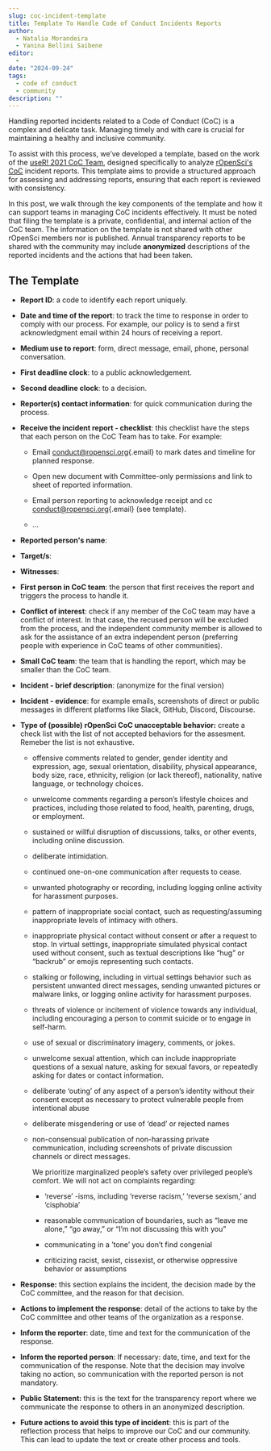 ```yaml
---
slug: coc-incident-template
title: Template To Handle Code of Conduct Incidents Reports
author:
  - Natalia Morandeira
  - Yanina Bellini Saibene
editor:
  - 
date: "2024-09-24"
tags:
  - code of conduct
  - community
description: ""
---
```


Handling reported incidents related to a Code of Conduct (CoC) is a complex and delicate task. Managing timely and with care is crucial for maintaining a healthy and inclusive community.

To assist with this process, we’ve developed a template, based on the work of the [useR! 2021 CoC Team](https://rconf.gitlab.io/userknowledgebase/main/code-of-conduct-response-team-documents.html), designed specifically to analyze [rOpenSci's CoC](https://ropensci.org/code-of-conduct/) incident reports. This template aims to provide a structured approach for assessing and addressing reports, ensuring that each report is reviewed with consistency.

In this post, we walk through the key components of the template and how it can support teams in managing CoC incidents effectively.
It must be noted that filing the template is a private, confidential, and internal action of the CoC team. The information on the template is not shared with other rOpenSci members nor is published. Annual transparency reports to be shared with the community may include **anonymized** descriptions of the reported incidents and the actions that had been taken.

## The Template

-   **Report ID**: a code to identify each report uniquely.

-   **Date and time of the report**: to track the time to response in order to comply with our process. For example, our policy is to send a first acknowledgment email within 24 hours of receiving a report.

-   **Medium use to report**: form, direct message, email, phone, personal conversation.

-   **First deadline clock**: to a public acknowledgement.

-   **Second deadline clock**: to a decision.

-   **Reporter(s) contact information**: for quick communication during the process.

-   **Receive the incident report - checklist**: this checklist have the steps that each person on the CoC Team has to take. For example:

    -   Email [conduct\@ropensci.org](mailto:conduct@ropensci.org){.email} to mark dates and timeline for planned response.

    -   Open new document with Committee-only permissions and link to sheet of reported information.

    -   Email person reporting to acknowledge receipt and cc [conduct\@ropensci.org](mailto:conduct@ropensci.org){.email} (see template).

    -   ...

-   **Reported person's name**:

-   **Target/s**:

-   **Witnesses**:

-   **First person in CoC team**: the person that first receives the report and triggers the process to handle it.

- **Conflict of interest**: check if any member of the CoC team may have a conflict of interest. In that case, the recused person will be excluded from the process, and the independent community member is allowed to ask for the assistance of an extra independent person (preferring people with experience in CoC teams of other communities).
-   **Small CoC team**: the team that is handling the report, which may be smaller than the CoC team.

-   **Incident - brief description**: (anonymize for the final version)

-   **Incident - evidence**: for example emails, screenshots of direct or public messages in different platforms like Slack, GitHub, Discord, Discourse.

-   **Type of (possible) rOpenSci CoC unacceptable behavior:** create a check list with the list of not accepted behaviors for the assesment. Remeber the list is not exhaustive.

    -   offensive comments related to gender, gender identity and expression, age, sexual orientation, disability, physical appearance, body size, race, ethnicity, religion (or lack thereof), nationality, native language, or technology choices.

    -   unwelcome comments regarding a person’s lifestyle choices and practices, including those related to food, health, parenting, drugs, or employment.

    -   sustained or willful disruption of discussions, talks, or other events, including online discussion.

    -   deliberate intimidation.

    -   continued one-on-one communication after requests to cease.

    -   unwanted photography or recording, including logging online activity for harassment purposes.

    -   pattern of inappropriate social contact, such as requesting/assuming inappropriate levels of intimacy with others.

    -   inappropriate physical contact without consent or after a request to stop. In virtual settings, inappropriate simulated physical contact used without consent, such as textual descriptions like “hug” or “backrub” or emojis representing such contacts.

    -   stalking or following, including in virtual settings behavior such as persistent unwanted direct messages, sending unwanted pictures or malware links, or logging online activity for harassment purposes.

    -   threats of violence or incitement of violence towards any individual, including encouraging a person to commit suicide or to engage in self-harm.

    -   use of sexual or discriminatory imagery, comments, or jokes.

    -   unwelcome sexual attention, which can include inappropriate questions of a sexual nature, asking for sexual favors, or repeatedly asking for dates or contact information.

    -   deliberate ‘outing’ of any aspect of a person’s identity without their consent except as necessary to protect vulnerable people from intentional abuse

    -   deliberate misgendering or use of ‘dead’ or rejected names

    -   non-consensual publication of non-harassing private communication, including screenshots of private discussion channels or direct messages.

        We prioritize marginalized people’s safety over privileged people’s comfort. We will not act on complaints regarding:

        -   ‘reverse’ -isms, including ‘reverse racism,’ ‘reverse sexism,’ and ‘cisphobia’

        -   reasonable communication of boundaries, such as “leave me alone,” “go away,” or “I’m not discussing this with you”

        -   communicating in a ’tone’ you don’t find congenial

        -   criticizing racist, sexist, cissexist, or otherwise oppressive behavior or assumptions

* **Response:** this section explains the incident, the decision made by the CoC committee, and the reason for that decision.

* **Actions to implement the response**: detail of the actions to take by the CoC committee and other teams of the organization as a response.  

* **Inform the reporter**: date, time and text for the communication of the response. 

* **Inform the reported person**: If necessary: date, time, and text for the communication of the response. Note that the decision may involve taking no action, so communication with the reported person is not mandatory. 

* **Public Statement:** this is the text for the transparency report where we communicate the response to others in an anonymized description.

* **Future actions to avoid this type of incident**: this is part of the reflection process that helps to improve our CoC and our community. This can lead to update the text or create other process and tools. 

